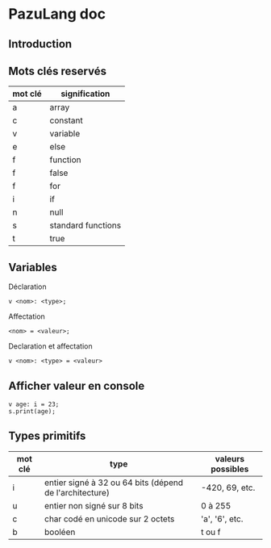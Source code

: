 # PazuLang doc

## Introduction

## Mots clés reservés

|mot clé|signification|
| --- | --- |
|a|array|
|c|constant|
|v|variable|
|e|else|
|f|function|
|f|false|
|f|for|
|i|if|
|n|null|
|s|standard functions|
|t|true|

## Variables

Déclaration

```
v <nom>: <type>;
```

Affectation

```
<nom> = <valeur>;
```

Declaration et affectation

```
v <nom>: <type> = <valeur>
```

## Afficher valeur en console

```
v age: i = 23;
s.print(age);
```

## Types primitifs

|mot clé|type|valeurs possibles|
| --- | --- | --- |
|i|entier signé à 32 ou 64 bits (dépend de l'architecture)|-420, 69, etc.|
|u|entier non signé sur 8 bits|0 à 255|
|c|char codé en unicode sur 2 octets|'a', '6', etc.|
|b|booléen|t ou f|
